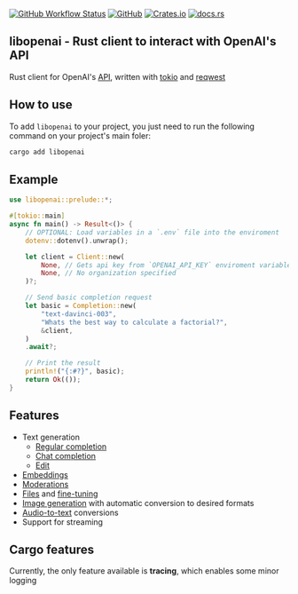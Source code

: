 [![GitHub Workflow Status](https://img.shields.io/github/actions/workflow/status/Aandreba/libopenai/rust.yml)](https://github.com/Aandreba/libopenai)
[![GitHub](https://img.shields.io/github/license/Aandreba/libopenai)](https://github.com/Aandreba/libopenai/blob/master/LICENSE.md)
[![Crates.io](https://img.shields.io/crates/v/libopenai)](https://crates.io/crates/libopenai)
[![docs.rs](https://img.shields.io/docsrs/libopenai)](https://docs.rs/libopenai/latest/libopenai)

## libopenai - Rust client to interact with OpenAI's API

Rust client for OpenAI's [API](https://platform.openai.com/docs/api-reference), written with [tokio](https://github.com/tokio-rs/tokio) and [reqwest](https://github.com/seanmonstar/reqwest)

## How to use

To add `libopenai` to your project, you just need to run the following command on your project's main foler:

```bash
cargo add libopenai
```

## Example

```rust
use libopenai::prelude::*;

#[tokio::main]
async fn main() -> Result<()> {
    // OPTIONAL: Load variables in a `.env` file into the enviroment
    dotenv::dotenv().unwrap();

    let client = Client::new(
        None, // Gets api key from `OPENAI_API_KEY` enviroment variable
        None, // No organization specified
    )?;

    // Send basic completion request
    let basic = Completion::new(
        "text-davinci-003",
        "Whats the best way to calculate a factorial?",
        &client,
    )
    .await?;

    // Print the result
    println!("{:#?}", basic);
    return Ok(());
}
```

## Features

-   Text generation
    -   [Regular completion](https://docs.rs/libopenai/latest/libopenai/completion)
    -   [Chat completion](https://docs.rs/libopenai/latest/libopenai/chat)
    -   [Edit](https://docs.rs/libopenai/latest/libopenai/edit)
-   [Embeddings](https://docs.rs/libopenai/latest/libopenai/embeddings)
-   [Moderations](https://docs.rs/libopenai/latest/libopenai/moderations)
-   [Files](https://docs.rs/libopenai/latest/libopenai/file) and [fine-tuning](https://docs.rs/libopenai/latest/libopenai/finetune)
-   [Image generation](https://docs.rs/libopenai/latest/libopenai/image) with automatic conversion to desired formats
-   [Audio-to-text](https://docs.rs/libopenai/latest/libopenai/audio) conversions
-   Support for streaming

## Cargo features

Currently, the only feature available is **tracing**, which enables some minor logging
